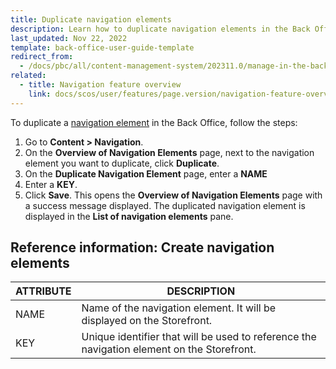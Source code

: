 ```yaml
---
title: Duplicate navigation elements
description: Learn how to duplicate navigation elements in the Back Office.
last_updated: Nov 22, 2022
template: back-office-user-guide-template
redirect_from:
  - /docs/pbc/all/content-management-system/202311.0/manage-in-the-back-office/navigation/duplicate-navigation-nodes.html
related:
  - title: Navigation feature overview
    link: docs/scos/user/features/page.version/navigation-feature-overview.html
---
```


To duplicate a [navigation element](/docs/pbc/all/content-management-system/{{page.version}}/base-shop/navigation-feature-overview.html#navigation-element) in the Back Office, follow the steps:

1. Go to **Content&nbsp;<span aria-label="and then">></span> Navigation**.
2. On the **Overview of Navigation Elements** page, next to the navigation element you want to duplicate, click **Duplicate**.
3. On the **Duplicate Navigation Element** page, enter a **NAME**
4. Enter a **KEY**.
5. Click **Save**.
  This opens the **Overview of Navigation Elements** page with a success message displayed. The duplicated navigation element is displayed in the **List of navigation elements** pane.

## Reference information: Create navigation elements


| ATTRIBUTE | DESCRIPTION |
| --- | --- |
| NAME | Name of the navigation element. It will be displayed on the Storefront. |
| KEY | Unique identifier that will be used to reference the navigation element on the Storefront. |
